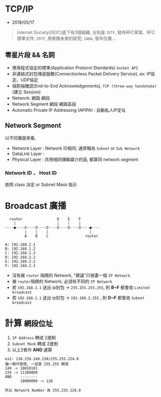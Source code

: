 # TCP/IP
- 2018/05/17

> Internet Society(ISOC)底下有3個組織, 分別是 `IETF`, 發布RFC草案、RFC標準文件; `IRTF`, 用來做未來的研究; `IANA`, 發布位置...


## 零星片段 && 名詞
- 應用程式協定的標準(Application Protocol Standards) `Socket API`
- 非連結式封包傳遞服務(Connectionless Packet Delivery Service), ex: IP協定、UDP協定
- 端對端確認(End-to-End Acknowledgements), `TCP (three-way handshake)` (建立 Session)
- Network: 網路 網段
- Network Segment 網段 網路區段
- Automatic Private IP Addressing (APIPA) : 自動私人IP定址


## Network Segment

以不同層面來看, 
- Network Layer : Network ID相同; 通常稱為 `Subnet` or `Sub Network`
- DataLink Layer : 
- Physical Layer : 共用相同傳輸媒介的話, 都算同 network segment

### Network ID 、 Host ID
依照 class 決定 or Subnet Mask 指示




# Broadcast 廣播

```
  router                D    E    F
    |                   |    |    |    
----●----O----O----O----O----O----O----●----
         |    |    |                   |
         A    B    C                 router

A: 192.168.1.1
B: 192.168.1.2
C: 192.168.1.3
D: 192.168.2.1
E: 192.168.2.2
F: 192.168.2.3
```
- 沒有被 `router` 隔開的 Network, "建議"只規畫一個 `IP Network`
- 被 `router`隔開的 Network, 必須有不同的 `IP Network`
- 若 `192.168.1.1` 送出 ip封包 -> `255.255.255.255`, 則 **B~F** 都會收 `Limited broadcast`
- 若 `192.168.1.1` 送出 ip封包 -> `192.168.2.255`  , 則 **D~F** 都會收 `Subnet broadcast`


# 計算 `網段位址`
1. `IP Address` 轉成 2進制
2. `Subnet Mask` 轉成 2進制
3. 以上2者作 **AND** 運算

```
ex1: 138.239.149.238/255.255.224.0
喵一眼可發現, 一定是 255.255 開頭
149 -> 10010101
224 -> 11100000
AND    --------
       10000000 -> 128

所以 Network Number 為 255.255.128.0
```